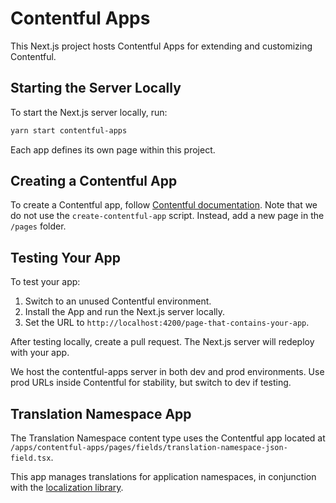 # Contentful Apps

This Next.js project hosts Contentful Apps for extending and customizing Contentful.

## Starting the Server Locally

To start the Next.js server locally, run:

```bash
yarn start contentful-apps
```

Each app defines its own page within this project.

## Creating a Contentful App

To create a Contentful app, follow [Contentful documentation](https://www.contentful.com/developers/docs/extensibility/app-framework/tutorial/). Note that we do not use the `create-contentful-app` script. Instead, add a new page in the `/pages` folder.

## Testing Your App

To test your app:

1. Switch to an unused Contentful environment.
2. Install the App and run the Next.js server locally.
3. Set the URL to `http://localhost:4200/page-that-contains-your-app`.

After testing locally, create a pull request. The Next.js server will redeploy with your app.

We host the contentful-apps server in both dev and prod environments. Use prod URLs inside Contentful for stability, but switch to dev if testing.

## Translation Namespace App

The Translation Namespace content type uses the Contentful app located at `/apps/contentful-apps/pages/fields/translation-namespace-json-field.tsx`.

This app manages translations for application namespaces, in conjunction with the [localization library](/libs/localization/README.md).
